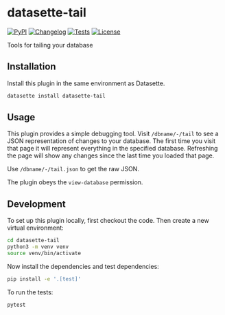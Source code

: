 # datasette-tail

[![PyPI](https://img.shields.io/pypi/v/datasette-tail.svg)](https://pypi.org/project/datasette-tail/)
[![Changelog](https://img.shields.io/github/v/release/datasette/datasette-tail?include_prereleases&label=changelog)](https://github.com/datasette/datasette-tail/releases)
[![Tests](https://github.com/datasette/datasette-tail/actions/workflows/test.yml/badge.svg)](https://github.com/datasette/datasette-tail/actions/workflows/test.yml)
[![License](https://img.shields.io/badge/license-Apache%202.0-blue.svg)](https://github.com/datasette/datasette-tail/blob/main/LICENSE)

Tools for tailing your database

## Installation

Install this plugin in the same environment as Datasette.
```bash
datasette install datasette-tail
```
## Usage

This plugin provides a simple debugging tool. Visit `/dbname/-/tail` to see a JSON representation of changes to your database. The first time you visit that page it will represent everything in the specified database. Refreshing the page will show any changes since the last time you loaded that page.

Use `/dbname/-/tail.json` to get the raw JSON.

The plugin obeys the `view-database` permission.

## Development

To set up this plugin locally, first checkout the code. Then create a new virtual environment:
```bash
cd datasette-tail
python3 -m venv venv
source venv/bin/activate
```
Now install the dependencies and test dependencies:
```bash
pip install -e '.[test]'
```
To run the tests:
```bash
pytest
```
